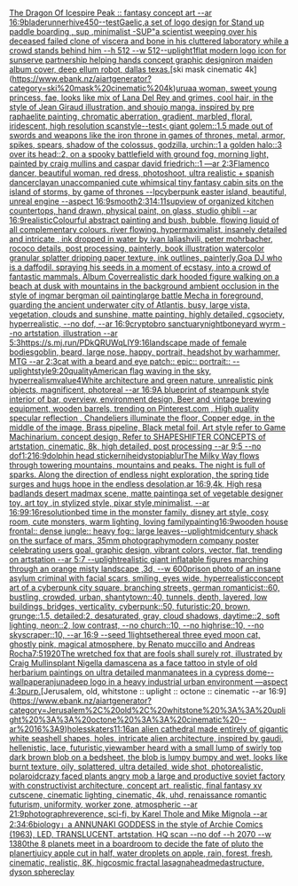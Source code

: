 [The Dragon Of Icespire Peak :: fantasy concept art --ar 16:9](https://www.ebank.nz/aiartgenerator?category=The%20Dragon%20Of%20Icespire%20Peak%20%3A%3A%20fantasy%20concept%20art%20--ar%2016%3A9)[bladerunner](https://www.ebank.nz/aiartgenerator?category=bladerunner)[hive](https://www.ebank.nz/aiartgenerator?category=hive)[450](https://www.ebank.nz/aiartgenerator?category=450)[--test](https://www.ebank.nz/aiartgenerator?category=--test)[Gaelic,](https://www.ebank.nz/aiartgenerator?category=Gaelic%2C)[a set of logo design for Stand up paddle boarding , sup ,minimalist -](https://www.ebank.nz/aiartgenerator?category=a%20set%20of%20logo%20design%20for%20Stand%20up%20paddle%20boarding%20%2C%20sup%20%2Cminimalist%20-)[SUP"](https://www.ebank.nz/aiartgenerator?category=SUP%22)[a scientist weeping over his deceased failed clone of viscera and bone in his cluttered laboratory while a crowd stands behind him --h 512 --w 512](https://www.ebank.nz/aiartgenerator?category=a%20scientist%20weeping%20over%20his%20deceased%20failed%20clone%20of%20viscera%20and%20bone%20in%20his%20cluttered%20laboratory%20while%20a%20crowd%20stands%20behind%20him%20--h%20512%20--w%20512)[--uplight](https://www.ebank.nz/aiartgenerator?category=--uplight)[1](https://www.ebank.nz/aiartgenerator?category=1)[flat modern logo icon for sunserve partnership helping hands concept graphic design](https://www.ebank.nz/aiartgenerator?category=flat%20modern%20logo%20icon%20for%20sunserve%20partnership%20helping%20hands%20concept%20graphic%20design)[iron maiden album cover, deep ellum robot, dallas texas.](https://www.ebank.nz/aiartgenerator?category=iron%20maiden%20album%20cover%2C%20deep%20ellum%20robot%2C%20dallas%20texas.)[ski mask cinematic 4k](https://www.ebank.nz/aiartgenerator?category=ski%20mask%20cinematic%204k)[urua](https://www.ebank.nz/aiartgenerator?category=urua)[a woman, sweet young princess, fae, looks like mix of Lana Del Rey and grimes, cool hair, in the style of Jean Giraud illustration, and shoujo manga, inspired by pre raphaelite painting, chromatic aberration, gradient, marbled, floral, iridescent, high resolution scan](https://www.ebank.nz/aiartgenerator?category=a%20woman%2C%20sweet%20young%20princess%2C%20fae%2C%20looks%20like%20mix%20of%20Lana%20Del%20Rey%20and%20grimes%2C%20cool%20hair%2C%20in%20the%20style%20of%20Jean%20Giraud%20illustration%2C%20and%20shoujo%20manga%2C%20inspired%20by%20pre%20raphaelite%20painting%2C%20chromatic%20aberration%2C%20gradient%2C%20marbled%2C%20floral%2C%20iridescent%2C%20high%20resolution%20scan)[style](https://www.ebank.nz/aiartgenerator?category=style)[--test](https://www.ebank.nz/aiartgenerator?category=--test)[< giant golem::1.5 made out of swords and weapons like the iron throne in games of thrones, metal, armor, spikes, spears, shadow of the colossus, godzilla, urchin::1 a golden halo::3 over its head::2, on a spooky battlefield with ground fog, morning light, painted by craig mullins and caspar david friedrich::1 —ar 2:3](https://www.ebank.nz/aiartgenerator?category=%3C%20giant%20golem%3A%3A1.5%20made%20out%20of%20swords%20and%20weapons%20like%20the%20iron%20throne%20in%20games%20of%20thrones%2C%20metal%2C%20armor%2C%20spikes%2C%20spears%2C%20shadow%20of%20the%20colossus%2C%20godzilla%2C%20urchin%3A%3A1%20a%20golden%20halo%3A%3A3%20over%20its%20head%3A%3A2%2C%20on%20a%20spooky%20battlefield%20with%20ground%20fog%2C%20morning%20light%2C%20painted%20by%20craig%20mullins%20and%20caspar%20david%20friedrich%3A%3A1%20%E2%80%94ar%202%3A3)[Flamenco dancer, beautiful woman, red dress, photoshoot, ultra realistic + spanish dancer](https://www.ebank.nz/aiartgenerator?category=Flamenco%20dancer%2C%20beautiful%20woman%2C%20red%20dress%2C%20photoshoot%2C%20ultra%20realistic%20%2B%20spanish%20dancer)[clay](https://www.ebank.nz/aiartgenerator?category=clay)[an unaccompanied cute whimsical tiny fantasy cabin sits on the island of storms, by game of thrones --lp](https://www.ebank.nz/aiartgenerator?category=an%20unaccompanied%20cute%20whimsical%20tiny%20fantasy%20cabin%20sits%20on%20the%20island%20of%20storms%2C%20by%20game%20of%20thrones%20--lp)[cyberpunk easter island, beautiful, unreal engine  --aspect 16:9](https://www.ebank.nz/aiartgenerator?category=cyberpunk%20easter%20island%2C%20beautiful%2C%20unreal%20engine%20%20--aspect%2016%3A9)[smooth](https://www.ebank.nz/aiartgenerator?category=smooth)[2:3](https://www.ebank.nz/aiartgenerator?category=2%3A3)[14:11](https://www.ebank.nz/aiartgenerator?category=14%3A11)[sup](https://www.ebank.nz/aiartgenerator?category=sup)[view of organized kitchen countertops, hand drawn, physical paint, on glass, studio ghibli --ar 16:9](https://www.ebank.nz/aiartgenerator?category=view%20of%20organized%20kitchen%20countertops%2C%20hand%20drawn%2C%20physical%20paint%2C%20on%20glass%2C%20studio%20ghibli%20--ar%2016%3A9)[realistic](https://www.ebank.nz/aiartgenerator?category=realistic)[Colourful abstract painting and bush, bubble, flowing liquid of all complementary colours, river flowing. hypermaximalist, insanely detailed and intricate , ink dropped in water by ivan laliashvili, peter mohrbacher, rococo details, post processing, painterly, book illustration watercolor granular splatter dripping paper texture, ink outlines, painterly,](https://www.ebank.nz/aiartgenerator?category=Colourful%20abstract%20painting%20and%20bush%2C%20bubble%2C%20flowing%20liquid%20of%20all%20complementary%20colours%2C%20river%20flowing.%20hypermaximalist%2C%20insanely%20detailed%20and%20intricate%20%2C%20ink%20dropped%20in%20water%20by%20ivan%20laliashvili%2C%20peter%20mohrbacher%2C%20rococo%20details%2C%20post%20processing%2C%20painterly%2C%20book%20illustration%20watercolor%20granular%20splatter%20dripping%20paper%20texture%2C%20ink%20outlines%2C%20painterly%2C)[Goa DJ who is a daffodil. spraying his seeds in a moment of ecstasy, into a crowd of fantastic mammals. Album Cover](https://www.ebank.nz/aiartgenerator?category=Goa%20DJ%20who%20is%20a%20daffodil.%20spraying%20his%20seeds%20in%20a%20moment%20of%20ecstasy%2C%20into%20a%20crowd%20of%20fantastic%20mammals.%20Album%20Cover)[realistic dark hooded figure walking on a beach at dusk with mountains in the background ambient occlusion in the style of ingmar bergman oil painting](https://www.ebank.nz/aiartgenerator?category=realistic%20dark%20hooded%20figure%20walking%20on%20a%20beach%20at%20dusk%20with%20mountains%20in%20the%20background%20ambient%20occlusion%20in%20the%20style%20of%20ingmar%20bergman%20oil%20painting)[large battle Mecha in foreground, guarding the ancient underwater city of Atlantis, busy, large vista, vegetation, clouds and sunshine, matte painting, highly detailed, cgsociety, hyperrealistic, --no dof, --ar 16:9](https://www.ebank.nz/aiartgenerator?category=large%20battle%20Mecha%20in%20foreground%2C%20guarding%20the%20ancient%20underwater%20city%20of%20Atlantis%2C%20busy%2C%20large%20vista%2C%20vegetation%2C%20clouds%20and%20sunshine%2C%20matte%20painting%2C%20highly%20detailed%2C%20cgsociety%2C%20hyperrealistic%2C%20--no%20dof%2C%20--ar%2016%3A9)[cryptobro sanctuary](https://www.ebank.nz/aiartgenerator?category=cryptobro%20sanctuary)[night](https://www.ebank.nz/aiartgenerator?category=night)[boneyard wyrm --no artstation, illustration --ar 5:3](https://www.ebank.nz/aiartgenerator?category=boneyard%20wyrm%20--no%20artstation%2C%20illustration%20--ar%205%3A3)[<https://s.mj.run/PDkQRUWqLlY>](https://www.ebank.nz/aiartgenerator?category=%3Chttps%3A//s.mj.run/PDkQRUWqLlY%3E)[9:16](https://www.ebank.nz/aiartgenerator?category=9%3A16)[landscape made of female bodies](https://www.ebank.nz/aiartgenerator?category=landscape%20made%20of%20female%20bodies)[goblin, beard, large nose, happy, portrait, headshot by warhammer, MTG --ar 2:3](https://www.ebank.nz/aiartgenerator?category=goblin%2C%20beard%2C%20large%20nose%2C%20happy%2C%20portrait%2C%20headshot%20by%20warhammer%2C%20MTG%20--ar%202%3A3)[cat with a beard and eye patch:: epic:: portrait:: --uplight](https://www.ebank.nz/aiartgenerator?category=cat%20with%20a%20beard%20and%20eye%20patch%3A%3A%20epic%3A%3A%20portrait%3A%3A%20--uplight)[style](https://www.ebank.nz/aiartgenerator?category=style)[9:20](https://www.ebank.nz/aiartgenerator?category=9%3A20)[quality](https://www.ebank.nz/aiartgenerator?category=quality)[American flag waving in the sky, hyperrealism](https://www.ebank.nz/aiartgenerator?category=American%20flag%20waving%20in%20the%20sky%2C%20hyperrealism)[value](https://www.ebank.nz/aiartgenerator?category=value)[4](https://www.ebank.nz/aiartgenerator?category=4)[White architecture and green nature, unrealistic pink objects, magnificent, photoreal --ar 16:9](https://www.ebank.nz/aiartgenerator?category=White%20architecture%20and%20green%20nature%2C%20unrealistic%20pink%20objects%2C%20magnificent%2C%20photoreal%20--ar%2016%3A9)[A blueprint of steampunk style interior of bar,  overview, environment  design,  Beer and vintage brewing equipment, wooden barrels,  trending on Pinterest.com  , High quality specular reflection ,  Chandeliers illuminate the floor, Copper  edge, in the middle of the image, Brass pipeline,  Black metal foil,  Art style refer to Game Machinarium.  concept design, Refer to SHAPESHIFTER CONCEPTS  of artstation, cinematic,  8k, high detailed,  post processing    --ar 9:5   --no dof](https://www.ebank.nz/aiartgenerator?category=A%20blueprint%20of%20steampunk%20style%20interior%20of%20bar%2C%20%20overview%2C%20environment%20%20design%2C%20%20Beer%20and%20vintage%20brewing%20equipment%2C%20wooden%20barrels%2C%20%20trending%20on%20Pinterest.com%20%20%2C%20High%20quality%20specular%20reflection%20%2C%20%20Chandeliers%20illuminate%20the%20floor%2C%20Copper%20%20edge%2C%20in%20the%20middle%20of%20the%20image%2C%20Brass%20pipeline%2C%20%20Black%20metal%20foil%2C%20%20Art%20style%20refer%20to%20Game%20Machinarium.%20%20concept%20design%2C%20Refer%20to%20SHAPESHIFTER%20CONCEPTS%20%20of%20artstation%2C%20cinematic%2C%20%208k%2C%20high%20detailed%2C%20%20post%20processing%20%20%20%20--ar%209%3A5%20%20%20--no%20dof)[1:2](https://www.ebank.nz/aiartgenerator?category=1%3A2)[16:9](https://www.ebank.nz/aiartgenerator?category=16%3A9)[dolphin head sticker](https://www.ebank.nz/aiartgenerator?category=dolphin%20head%20sticker)[nihei](https://www.ebank.nz/aiartgenerator?category=nihei)[dystopia](https://www.ebank.nz/aiartgenerator?category=dystopia)[blur](https://www.ebank.nz/aiartgenerator?category=blur)[The Milky Way flows through towering mountains, mountains and peaks. The night is full of sparks. Along the direction of endless night exploration, the spring tide surges and hugs hope in the endless desolation,ar 16:9,4k, High res](https://www.ebank.nz/aiartgenerator?category=The%20Milky%20Way%20flows%20through%20towering%20mountains%2C%20mountains%20and%20peaks.%20The%20night%20is%20full%20of%20sparks.%20Along%20the%20direction%20of%20endless%20night%20exploration%2C%20the%20spring%20tide%20surges%20and%20hugs%20hope%20in%20the%20endless%20desolation%2Car%2016%3A9%2C4k%2C%20High%20res)[a badlands desert madmax scene, matte painting](https://www.ebank.nz/aiartgenerator?category=a%20badlands%20desert%20madmax%20scene%2C%20matte%20painting)[a set of vegetable designer toy, art toy ,in stylized style, pixar style,minimalist, --ar 16:9](https://www.ebank.nz/aiartgenerator?category=a%20set%20of%20vegetable%20designer%20toy%2C%20art%20toy%20%2Cin%20stylized%20style%2C%20pixar%20style%2Cminimalist%2C%20--ar%2016%3A9)[9:16](https://www.ebank.nz/aiartgenerator?category=9%3A16)[resolution](https://www.ebank.nz/aiartgenerator?category=resolution)[bed time in the monster family, disney art style, cosy room, cute monsters, warm lighting, loving family](https://www.ebank.nz/aiartgenerator?category=bed%20time%20in%20the%20monster%20family%2C%20disney%20art%20style%2C%20cosy%20room%2C%20cute%20monsters%2C%20warm%20lighting%2C%20loving%20family)[painting](https://www.ebank.nz/aiartgenerator?category=painting)[16:9](https://www.ebank.nz/aiartgenerator?category=16%3A9)[wooden house frontal:: dense jungle:: heavy fog:: large leaves](https://www.ebank.nz/aiartgenerator?category=wooden%20house%20frontal%3A%3A%20dense%20jungle%3A%3A%20heavy%20fog%3A%3A%20large%20leaves)[--uplight](https://www.ebank.nz/aiartgenerator?category=--uplight)[midcentury shack on the surface of mars, 35mm photography](https://www.ebank.nz/aiartgenerator?category=midcentury%20shack%20on%20the%20surface%20of%20mars%2C%2035mm%20photography)[modern company poster celebrating users goal, graphic design, vibrant colors, vector, flat, trending on artstation --ar 5:7 --uplight](https://www.ebank.nz/aiartgenerator?category=modern%20company%20poster%20celebrating%20users%20goal%2C%20graphic%20design%2C%20vibrant%20colors%2C%20vector%2C%20flat%2C%20trending%20on%20artstation%20--ar%205%3A7%20--uplight)[realistic giant inflatable figures marching through an orange misty landscape ,3d, --w 600](https://www.ebank.nz/aiartgenerator?category=realistic%20giant%20inflatable%20figures%20marching%20through%20an%20orange%20misty%20landscape%20%2C3d%2C%20--w%20600)[prison photo of an insane asylum criminal with facial scars, smiling, eyes wide, hyperrealistic](https://www.ebank.nz/aiartgenerator?category=prison%20photo%20of%20an%20insane%20asylum%20criminal%20with%20facial%20scars%2C%20smiling%2C%20eyes%20wide%2C%20hyperrealistic)[concept art of a cyberpunk city square, branching streets, german romanticist::60, bustling, crowded, urban, shantytown::40, tunnels, depth, layered, low buildings, bridges, verticality, cyberpunk::50, futuristic:20, brown, grunge::1.5, detailed:2, desaturated, gray, cloud shadows, daytime::2, soft lighting, neon::2, low contrast, --no church::10, --no highrise::10, --no skyscraper::10, --ar 16:9 --seed 1](https://www.ebank.nz/aiartgenerator?category=concept%20art%20of%20a%20cyberpunk%20city%20square%2C%20branching%20streets%2C%20german%20romanticist%3A%3A60%2C%20bustling%2C%20crowded%2C%20urban%2C%20shantytown%3A%3A40%2C%20tunnels%2C%20depth%2C%20layered%2C%20low%20buildings%2C%20bridges%2C%20verticality%2C%20cyberpunk%3A%3A50%2C%20futuristic%3A20%2C%20brown%2C%20grunge%3A%3A1.5%2C%20detailed%3A2%2C%20desaturated%2C%20gray%2C%20cloud%20shadows%2C%20daytime%3A%3A2%2C%20soft%20lighting%2C%20neon%3A%3A2%2C%20low%20contrast%2C%20--no%20church%3A%3A10%2C%20--no%20highrise%3A%3A10%2C%20--no%20skyscraper%3A%3A10%2C%20--ar%2016%3A9%20--seed%201)[](https://www.ebank.nz/aiartgenerator?category=)[lights](https://www.ebank.nz/aiartgenerator?category=lights)[ethereal three eyed moon cat, ghostly pink, magical atmosphere, by Renato muccillo and Andreas Rocha](https://www.ebank.nz/aiartgenerator?category=ethereal%20three%20eyed%20moon%20cat%2C%20ghostly%20pink%2C%20magical%20atmosphere%2C%20by%20Renato%20muccillo%20and%20Andreas%20Rocha)[7:5](https://www.ebank.nz/aiartgenerator?category=7%3A5)[1920](https://www.ebank.nz/aiartgenerator?category=1920)[The wretched fox that are fools shall surely rot,  illustrated by Craig Mullins](https://www.ebank.nz/aiartgenerator?category=The%20wretched%20fox%20that%20are%20fools%20shall%20surely%20rot%2C%20%20illustrated%20by%20Craig%20Mullins)[plant Nigella damascena as a face tattoo in style of old herbarium paintings on ultra detailed man](https://www.ebank.nz/aiartgenerator?category=plant%20Nigella%20damascena%20as%20a%20face%20tattoo%20in%20style%20of%20old%20herbarium%20paintings%20on%20ultra%20detailed%20man)[manatees in a cypress dome](https://www.ebank.nz/aiartgenerator?category=manatees%20in%20a%20cypress%20dome)[--wallpaper](https://www.ebank.nz/aiartgenerator?category=--wallpaper)[anjunadeep logo in a heavy industrial urban environment —aspect 4:3](https://www.ebank.nz/aiartgenerator?category=anjunadeep%20logo%20in%20a%20heavy%20industrial%20urban%20environment%20%E2%80%94aspect%204%3A3)[purp.](https://www.ebank.nz/aiartgenerator?category=purp.)[Jerusalem, old, whitstone :: uplight :: octone :: cinematic --ar 16:9](https://www.ebank.nz/aiartgenerator?category=Jerusalem%2C%20old%2C%20whitstone%20%3A%3A%20uplight%20%3A%3A%20octone%20%3A%3A%20cinematic%20--ar%2016%3A9)[holes](https://www.ebank.nz/aiartgenerator?category=holes)[skaters](https://www.ebank.nz/aiartgenerator?category=skaters)[11:16](https://www.ebank.nz/aiartgenerator?category=11%3A16)[an alien cathedral made entirely of gigantic white seashell shapes, holes, intricate alien architecture, inspired by gaudi, hellenistic, lace, futuristic,](https://www.ebank.nz/aiartgenerator?category=an%20alien%20cathedral%20made%20entirely%20of%20gigantic%20white%20seashell%20shapes%2C%20holes%2C%20intricate%20alien%20architecture%2C%20inspired%20by%20gaudi%2C%20hellenistic%2C%20lace%2C%20futuristic%2C)[view](https://www.ebank.nz/aiartgenerator?category=view)[amber heard with a small lump of swirly  top dark brown blob on a bedsheet, the blob is lumpy bumpy and wet, looks like burnt texture, oily, splattered, ultra detailed, wide shot, photorealistic, polaroid](https://www.ebank.nz/aiartgenerator?category=amber%20heard%20with%20a%20small%20lump%20of%20swirly%20%20top%20dark%20brown%20blob%20on%20a%20bedsheet%2C%20the%20blob%20is%20lumpy%20bumpy%20and%20wet%2C%20looks%20like%20burnt%20texture%2C%20oily%2C%20splattered%2C%20ultra%20detailed%2C%20wide%20shot%2C%20photorealistic%2C%20polaroid)[crazy faced plants angry mob a large and productive soviet factory with constructivist architecture, concept art, realistic, final fantasy xv cutscene, cinematic lighting, cinematic, 4k, uhd, renaissance romantic futurism, uniformity, worker zone, atmospheric --ar 21:9](https://www.ebank.nz/aiartgenerator?category=crazy%20faced%20plants%20angry%20mob%20a%20large%20and%20productive%20soviet%20factory%20with%20constructivist%20architecture%2C%20concept%20art%2C%20realistic%2C%20final%20fantasy%20xv%20cutscene%2C%20cinematic%20lighting%2C%20cinematic%2C%204k%2C%20uhd%2C%20renaissance%20romantic%20futurism%2C%20uniformity%2C%20worker%20zone%2C%20atmospheric%20--ar%2021%3A9)[photograph](https://www.ebank.nz/aiartgenerator?category=photograph)[reverence, sci-fi, by Karel Thole and Mike Mignola --ar 2:3](https://www.ebank.nz/aiartgenerator?category=reverence%2C%20sci-fi%2C%20by%20Karel%20Thole%20and%20Mike%20Mignola%20--ar%202%3A3)[4:6](https://www.ebank.nz/aiartgenerator?category=4%3A6)[biology」](https://www.ebank.nz/aiartgenerator?category=biology%E3%80%8D)[a ANNUNAKI GODDESS in the style of Archie Comics (1963), LED, TRANSLUCENT, artstation, HQ scan --no dof --h 2070 --w 1380](https://www.ebank.nz/aiartgenerator?category=a%20ANNUNAKI%20GODDESS%20in%20the%20style%20of%20Archie%20Comics%20%281963%29%2C%20LED%2C%20TRANSLUCENT%2C%20artstation%2C%20HQ%20scan%20--no%20dof%20--h%202070%20--w%201380)[the 8 planets meet in a boardroom to decide the fate of pluto the planert](https://www.ebank.nz/aiartgenerator?category=the%208%20planets%20meet%20in%20a%20boardroom%20to%20decide%20the%20fate%20of%20pluto%20the%20planert)[juicy apple cut in half, water droplets on apple, rain, forest, fresh, cinematic, realistic, 8K, hig](https://www.ebank.nz/aiartgenerator?category=juicy%20apple%20cut%20in%20half%2C%20water%20droplets%20on%20apple%2C%20rain%2C%20forest%2C%20fresh%2C%20cinematic%2C%20realistic%2C%208K%2C%20hig)[cosmic fractal lasagna](https://www.ebank.nz/aiartgenerator?category=cosmic%20fractal%20lasagna)[head](https://www.ebank.nz/aiartgenerator?category=head)[medastructure, dyson sphere](https://www.ebank.nz/aiartgenerator?category=medastructure%2C%20dyson%20sphere)[clay](https://www.ebank.nz/aiartgenerator?category=clay)